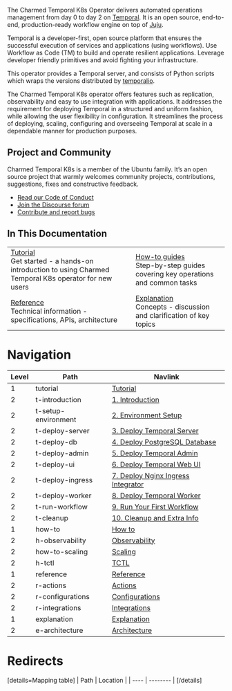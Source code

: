 The Charmed Temporal K8s Operator delivers automated operations management from
day 0 to day 2 on [Temporal](https://temporal.io/). It is an open source,
end-to-end, production-ready workflow engine on top of [Juju](https://juju.is/).

Temporal is a developer-first, open source platform that ensures the successful
execution of services and applications (using workflows). Use Workflow as Code
(TM) to build and operate resilient applications. Leverage developer friendly
primitives and avoid fighting your infrastructure.

This operator provides a Temporal server, and consists of Python scripts which
wraps the versions distributed by
[temporalio](https://hub.docker.com/r/temporalio/server).

The Charmed Temporal K8s operator offers features such as replication,
observability and easy to use integration with applications. It addresses the
requirement for deploying Temporal in a structured and uniform fashion, while
allowing the user flexibility in configuration. It streamlines the process of
deploying, scaling, configuring and overseeing Temporal at scale in a dependable
manner for production purposes.

## Project and Community

Charmed Temporal K8s is a member of the Ubuntu family. It’s an open source
project that warmly welcomes community projects, contributions, suggestions,
fixes and constructive feedback.

- [Read our Code of Conduct](https://ubuntu.com/community/code-of-conduct)
- [Join the Discourse forum](https://discourse.charmhub.io/tag/temporal)
- [Contribute and report bugs](https://github.com/canonical/temporal-k8s-operator)

## In This Documentation

|                                                                                                                                                                        |                                                                                                                                        |
| ---------------------------------------------------------------------------------------------------------------------------------------------------------------------- | -------------------------------------------------------------------------------------------------------------------------------------- |
| [Tutorial](/t/charmed-temporal-k8s-tutorial-introduction/11777) </br> Get started - a hands-on introduction to using Charmed Temporal K8s operator for new users </br> | [How-to guides](/t/charmed-temporal-k8s-how-to-observability/11787) </br> Step-by-step guides covering key operations and common tasks |
| [Reference](https://charmhub.io/temporal-k8s/actions) </br> Technical information - specifications, APIs, architecture                                                 | [Explanation](/t/charmed-temporal-k8s-explanations-architecture/11789) </br> Concepts - discussion and clarification of key topics     |

# Navigation

| Level | Path                | Navlink                                                                                                      |
| ----- | ------------------- | ------------------------------------------------------------------------------------------------------------ |
| 1     | tutorial            | [Tutorial]()                                                                                                 |
| 2     | t-introduction      | [1. Introduction](/t/charmed-temporal-k8s-tutorial-introduction/11777)                                       |
| 2     | t-setup-environment | [2. Environment Setup](/t/charmed-temporal-k8s-tutorial-environment-setup/11778)                             |
| 2     | t-deploy-server     | [3. Deploy Temporal Server](/t/charmed-temporal-k8s-tutorial-deploy-temporal-server/11779)                   |
| 2     | t-deploy-db         | [4. Deploy PostgreSQL Database](/t/charmed-temporal-k8s-tutorial-deploy-postgresql-database/11780)           |
| 2     | t-deploy-admin      | [5. Deploy Temporal Admin](/t/charmed-temporal-k8s-tutorial-deploy-temporal-admin/11781)                     |
| 2     | t-deploy-ui         | [6. Deploy Temporal Web UI](/t/charmed-temporal-k8s-tutorial-deploy-temporal-web-ui/11782)                   |
| 2     | t-deploy-ingress    | [7. Deploy Nginx Ingress Integrator](/t/charmed-temporal-k8s-tutorial-deploy-nginx-ingress-integrator/11783) |
| 2     | t-deploy-worker     | [8. Deploy Temporal Worker](/t/charmed-temporal-k8s-tutorial-deploy-temporal-worker/11784)                   |
| 2     | t-run-workflow      | [9. Run Your First Workflow](/t/charmed-temporal-k8s-tutorial-run-your-first-workflow/11785)                 |
| 2     | t-cleanup           | [10. Cleanup and Extra Info](/t/charmed-temporal-k8s-tutorial-cleanup-and-extra-info/11786)                  |
| 1     | how-to              | [How to]()                                                                                                   |
| 2     | h-observability     | [Observability](/t/charmed-temporal-k8s-how-to-observability/11787)                                          |
| 2     | how-to-scaling      | [Scaling](/t/10840)                                                                                          |
| 2     | h-tctl              | [TCTL](/t/charmed-temporal-k8s-how-to-tctl/11788)                                                            |
| 1     | reference           | [Reference]()                                                                                                |
| 2     | r-actions           | [Actions](https://charmhub.io/temporal-k8s/actions)                                                          |
| 2     | r-configurations    | [Configurations](https://charmhub.io/temporal-k8s/configure)                                                 |
| 2     | r-integrations      | [Integrations](https://charmhub.io/temporal-k8s/integrations)                                                |
| 1     | explanation         | [Explanation]()                                                                                              |
| 2     | e-architecture      | [Architecture](/t/charmed-temporal-k8s-explanations-architecture/11789)                                      |

# Redirects

[details=Mapping table] | Path | Location | | ---- | -------- | [/details]
